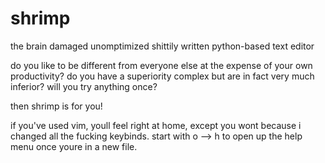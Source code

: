 # shrimp
the brain damaged unomptimized shittily written python-based text editor

do you like to be different from everyone else at the expense of your own productivity?
do you have a superiority complex but are in fact very much inferior?
will you try anything once? 

then shrimp is for you!

if you've used vim, youll feel right at home, except you wont because i changed all the fucking keybinds.
start with o --> h to open up the help menu once youre in a new file.

